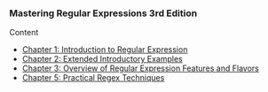### Mastering Regular Expressions 3rd Edition



Content

- [Chapter 1: Introduction to Regular Expression](ch1.md)
- [Chapter 2: Extended Introductory Examples](ch2.md)
- [Chapter 3: Overview of Regular Expression Features and Flavors](ch3.md)
- [Chapter 5: Practical Regex Techniques](ch5.md)